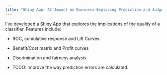 ```yaml
---
title: "Shiny App: AI Impact on Business-Exploring Prediction and Judgment"
---
```


I've developed a [Shiny App](https://rbelo.shinyapps.io/ai-business/) that explores the implications of the quality of a classifier. Features include:
  - ROC, cumulative response and Lift Curves
  - Benefit/Cost matrix and Profit curves
  - Discrimination and fairness analysis

 - TODO: Improve the way prediction errors are calculated.
